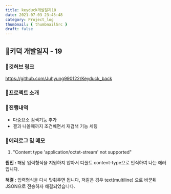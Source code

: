 ```yaml
---
title: keyduck개발일지18
date: 2021-07-03 23:45:48
category: Project_log
thumbnail: { thumbnailSrc }
draft: false
---
```



## 🌟키덕 개발일지 - 19

### 🎯깃허브 링크 
https://github.com/Juhyung990122/Keyduck_back

### 🎯프로젝트 소개

### 🎯진행내역
- 다중요소 검색기능 추가
- 결과 나올때까지 조건빼면서 재검색 기능 세팅


### 🎯에러로그 및 메모
1. "Content type 'application/octet-stream' not supported"

**원인 :** 해당 입력형식을 지원하지 않아서 디폴트 content-type으로 인식하여 나는 에러입니다.

**해결 :** 입력형식을 다시 맞춰주면 됩니다,
저같은 경우 text(multiline) 으로 바꾼뒤 JSON으로 전송하자 해결되었습니다.